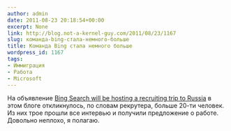 ```yaml
---
author: admin
date: 2011-08-23 20:18:54+00:00
excerpt: None
link: http://blog.not-a-kernel-guy.com/2011/08/23/1167
slug: команда-bing-стала-немного-больше
title: Команда Bing стала немного больше
wordpress_id: 1167
tags:
- Иммиграция
- Работа
- Microsoft
---
```


На объявление [Bing Search will be hosting a recruiting trip to Russia](http://blog.not-a-kernel-guy.com/2011/06/22/1109) в этом блоге откликнулось, по словам рекрутера, больше 20-ти человек. Из них трое прошли все интервью и получили предложение о работе. Довольно неплохо, я полагаю.
